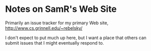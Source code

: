 Notes on SamR's Web Site
========================

Primarily an issue tracker for my primary Web site, http://www.cs.grinnell.edu/~rebelsky/

I don't expect to put much up here, but I want a place that others can submit issues that 
I might eventually respond to.
